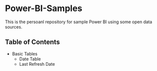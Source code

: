 # Power-BI-Samples
This is the persoanl repository for sample Power BI using some open data sources. 

## Table of Contents

- Basic Tables
    - Date Table
    - Last Refresh Date